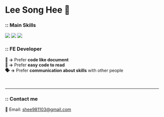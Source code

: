 # Lee Song Hee 🎀

### **:: Main Skills**

<img src="https://img.shields.io/badge/Next.js-000000?style=flat&logo=Next.js&logoColor=white"> <img src="https://img.shields.io/badge/React.js-61DAFB?style=flat&logo=react&logoColor=black"/> <img src="https://img.shields.io/badge/Typescript-3178C6?style=flat&logo=typescript&logoColor=white"/>


### **:: FE Developer**

**📃 →** Prefer <strong>code like document</strong> <br>
**🤔 →** Prefer <strong>easy code to read</strong> <br>
**🗣️ →** Prefer <strong>communication about skills</strong> with other people



<!-- 작성하고 바꿔놓기 -->

<!-- #### ⬇️ **Works** ⬇️

◽️ **Portfolio:** in the works..<br>
◽️ **Blog:** in the works..<br>
-->

<br>

<!-- ◽️ **Portfolio:** [🔗 Link](https://scratched-cephalopod-eb9.notion.site/11db653cff404c93b682a31a7bb54cfe)<br>
◽️ **Blog:** [🔗 Link]()<br> -->

<!-- ◽️ **Portfolio** ➡️ [🔗 Link](https://scratched-cephalopod-eb9.notion.site/11db653cff404c93b682a31a7bb54cfe)<br>
◽️ **Blog** ➡️ [🔗 Link]()<br>

◽️ **Portfolio** → [🔗 Link](https://scratched-cephalopod-eb9.notion.site/11db653cff404c93b682a31a7bb54cfe)<br>
◽️ **Blog** → in the works..<br> -->

---

### **:: Contact me**

💌 Email: [shee981103@gmail.com](mailto:shee981103@gmail.com)

<!-- 자주 사용하는 언어 빈도 -->
<!-- https://github-readme-stats.vercel.app/api/top-langs/?username=leewooseong&layout=compact -->
<!-- 백준 티어 뱃지 -->
<!-- http://mazassumnida.wtf/api/v2/generate_badge?boj=lws1996 -->

<!--
나를 표현할 수 있는 문구 3가지 이상 넣기?
-> 한 가지를 적어도 추상적인 것 말고 수치로 말할 수 있는 것으로 얘기를 하자.
-> skillset에 대해서는 어디까지 진행했는지 어떤 프로젝트에서 어떤 기술을 써봤는지 적어보자. 어떤 언어는 어떤 것까지 해봤는지
Ex: html: 시멘틱 마크업, css: 애니메이션, js: tdd, 시각화, 최적화

https://dillinger.io/ : [readme.md](http://readme.md/) 파일의 변화를 바로바로 확인할 수 있는 사이트
-->
